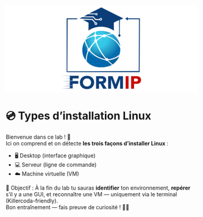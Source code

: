 ![Formip](../assets/formip_logo_padded.png)

# 💿 Types d’installation Linux

Bienvenue dans ce lab ! 🚀  
Ici on comprend et on détecte **les trois façons d’installer Linux** :  
- 🖥️ Desktop (interface graphique)  
- 💻 Serveur (ligne de commande)  
- ☁️ Machine virtuelle (VM)

🎯 Objectif : À la fin du lab tu sauras **identifier** ton environnement, **repérer** s’il y a une GUI, et reconnaître une VM — uniquement via le terminal (Killercoda-friendly).  
Bon entraînement — fais preuve de curiosité ! 🐧✨
